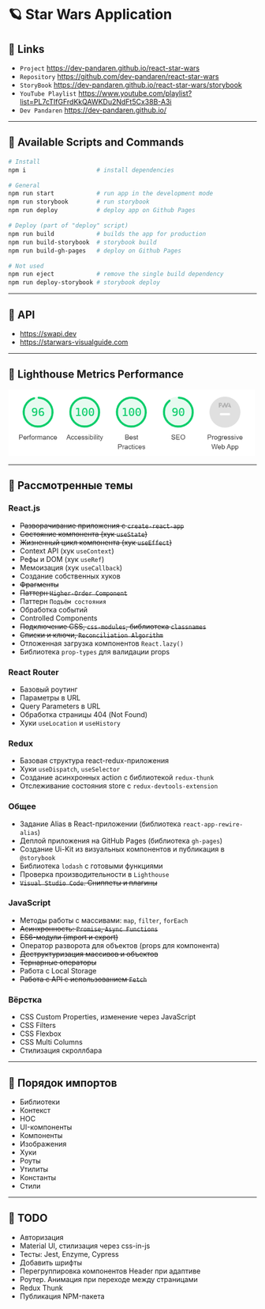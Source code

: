 # 🪐 Star Wars Application

## 🐧 Links
- `Project` https://dev-pandaren.github.io/react-star-wars
- `Repository` https://github.com/dev-pandaren/react-star-wars
- `StoryBook` https://dev-pandaren.github.io/react-star-wars/storybook
- `YouTube Playlist` https://www.youtube.com/playlist?list=PL7cTIfGFrdKkQAWKDu2NdFt5Cx38B-A3i
- `Dev Pandaren` https://dev-pandaren.github.io/

---

## 🐶 Available Scripts and Commands

```bash
# Install
npm i                    # install dependencies
```

```bash
# General
npm run start            # run app in the development mode
npm run storybook        # run storybook
npm run deploy           # deploy app on Github Pages
```

```bash
# Deploy (part of "deploy" script)
npm run build            # builds the app for production
npm run build-storybook  # storybook build
npm run build-gh-pages   # deploy on Github Pages
```

```bash
# Not used
npm run eject            # remove the single build dependency
npm run deploy-storybook # storybook deploy
```

---

## 🦄 API
- https://swapi.dev
- https://starwars-visualguide.com


---


## 🐗 Lighthouse Metrics Performance
<img src="src/_temp/readme/lighthouse.png" width="500px" />

---

## 🐼 Рассмотренные темы

### React.js
- ~~Разворачивание приложения с `create-react-app`~~
- ~~Состояние компонента (хук `useState`)~~
- ~~Жизненный цикл компонента (хук `useEffect`)~~
- Context API (хук `useContext`)
- Рефы и DOM (хук `useRef`)
- Мемоизация (хук `useCallback`)
- Создание собственных хуков
- ~~Фрагменты~~
- ~~Паттерн `Higher-Order Component`~~
- Паттерн `Подъём состояния`
- Обработка событий
- Controlled Components
- ~~Подключение CSS, `css-modules`, библиотека `classnames`~~
- ~~Списки и ключи, `Reconciliation Algorithm`~~
- Отложенная загрузка компонентов `React.lazy()`
- Библиотека `prop-types` для валидации props

### React Router
- Базовый роутинг
- Параметры в URL
- Query Parameters в URL
- Обработка страницы 404 (Not Found)
- Хуки `useLocation` и `useHistory`

### Redux
- Базовая структура react-redux-приложения
- Хуки `useDispatch`, `useSelector`
- Создание асинхронных action с библиотекой `redux-thunk`
- Отслеживание состояния store с `redux-devtools-extension`

### Общее
- Задание Alias в React-приложении (библиотека `react-app-rewire-alias`)
- Деплой приложения на GitHub Pages (библиотека `gh-pages`)
- Создание Ui-Kit из визуальных компонентов и публикация в `@storybook`
- Библиотека `lodash` с готовыми функциями
- Проверка производительности в `Lighthouse`
- ~~`Visual Studio Code`. Сниппеты и плагины~~

### JavaScript
- Методы работы с массивами: `map`, `filter`, `forEach`
- ~~Асинхронность: `Promise`, `Async Functions`~~
- ~~ES6-модули (import и export)~~
- Оператор разворота для объектов (props для компонента)
- ~~Деструктуризация массивов и объектов~~
- ~~Тернарные операторы~~
- Работа с Local Storage
- ~~Работа с API с использованием `Fetch`~~

### Вёрстка
- CSS Custom Properties, изменение через JavaScript
- CSS Filters
- CSS Flexbox
- CSS Multi Columns
- Стилизация скроллбара

---

## 🐣 Порядок импортов
- Библиотеки
- Контекст
- HOC
- UI-компоненты
- Компоненты
- Изображения
- Хуки
- Роуты
- Утилиты
- Константы
- Стили

---

## 🐨 TODO
- Авторизация
- Material UI, стилизация через css-in-js
- Тесты: Jest, Enzyme, Cypress
- Добавить шрифты
- Перегруппировка компонентов Header при адаптиве
- Роутер. Анимация при переходе между страницами
- Redux Thunk
- Публикация NPM-пакета




